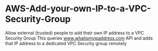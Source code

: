 # AWS-Add-your-own-IP-to-a-VPC-Security-Group
Allow external (trusted) people to add their own IP address to a VPC Security Group
This queries www.whatismyipaddress.com API and adds that IP address to a dedicated VPC Security group remotely
